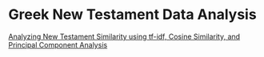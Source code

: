 # Greek New Testament Data Analysis

[Analyzing New Testament Similarity using tf-idf, Cosine Similarity, and Principal Component Analysis](nt1/nt1.html)